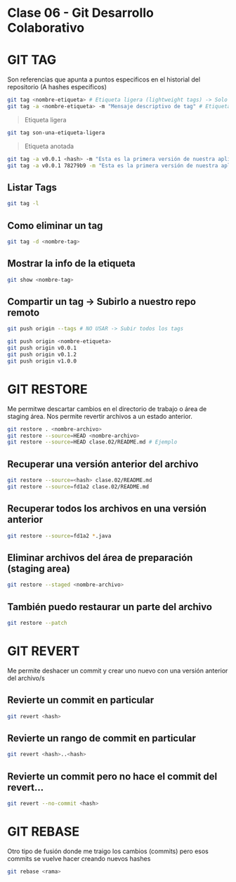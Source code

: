 # Clase 06 - Git Desarrollo Colaborativo

# GIT TAG
Son referencias que apunta a puntos especificos en el historial del repositorio (A hashes especificos)

```sh
git tag <nombre-etiqueta> # Etiqueta ligera (lightweight tags) -> Solo es un identificador, no almecana info adicional.
git tag -a <nombre-etiqueta> -m "Mensaje descriptivo de tag" # Etiqueta anotada
```

> Etiqueta ligera

```sh
git tag son-una-etiqueta-ligera
```

> Etiqueta anotada

```sh
git tag -a v0.0.1 <hash> -m "Esta es la primera versión de nuestra aplicación"
git tag -a v0.0.1 78279b9 -m "Esta es la primera versión de nuestra aplicación"
```

## Listar Tags

```sh
git tag -l
```

## Como eliminar un tag

```sh
git tag -d <nombre-tag>
```

## Mostrar la info de la etiqueta

```sh
git show <nombre-tag>
```

## Compartir un tag -> Subirlo a nuestro repo remoto

```sh
git push origin --tags # NO USAR -> Subir todos los tags
```

```sh
git push origin <nombre-etiqueta>
git push origin v0.0.1
git push origin v0.1.2
git push origin v1.0.0
```

# GIT RESTORE
Me permitwe descartar cambios en el directorio de trabajo o área de staging área. Nos permite revertir archivos a un estado anterior.

```sh
git restore . <nombre-archivo>
git restore --source=HEAD <nombre-archivo>
git restore --source=HEAD clase.02/README.md # Ejemplo
```

## Recuperar una versión anterior del archivo

```sh
git restore --source=<hash> clase.02/README.md
git restore --source=fd1a2 clase.02/README.md
```
## Recuperar todos los archivos en una versión anterior


```sh
git restore --source=fd1a2 *.java
```

## Eliminar archivos del área de preparación (staging area)

```sh
git restore --staged <nombre-archivo>
```

## También puedo restaurar un parte del archivo

```sh
git restore --patch 
```

# GIT REVERT
Me permite deshacer un commit y crear uno nuevo con una versión anterior del archivo/s

## Revierte un commit en particular

```sh
git revert <hash>
```

## Revierte un rango de commit en particular

```sh
git revert <hash>..<hash>
```

## Revierte un commit pero no hace el commit del revert...

```sh
git revert --no-commit <hash>
```

# GIT REBASE
Otro tipo de fusión donde me traigo los cambios (commits) pero esos commits se vuelve hacer creando nuevos hashes

```sh
git rebase <rama>
```


